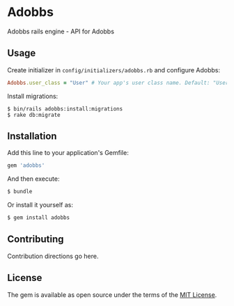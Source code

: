 # Adobbs
Adobbs rails engine - API for Adobbs

## Usage
Create initializer in `config/initializers/adobbs.rb` and configure Adobbs:
```ruby
Adobbs.user_class = "User" # Your app's user class name. Default: "User"
```

Install migrations:
```shell
$ bin/rails adobbs:install:migrations
$ rake db:migrate
```

## Installation
Add this line to your application's Gemfile:

```ruby
gem 'adobbs'
```

And then execute:
```bash
$ bundle
```

Or install it yourself as:
```bash
$ gem install adobbs
```

## Contributing
Contribution directions go here.

## License
The gem is available as open source under the terms of the [MIT License](http://opensource.org/licenses/MIT).


